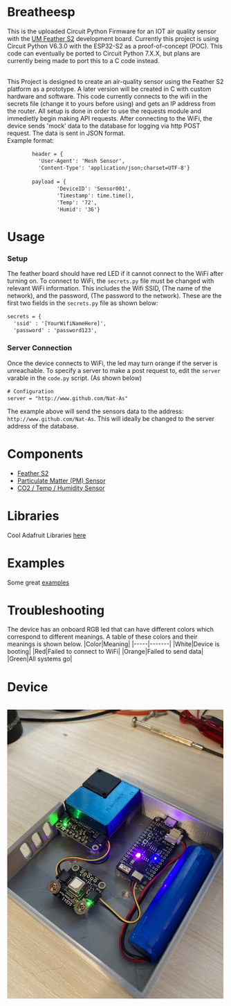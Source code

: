 # Breatheesp
This is the uploaded Circuit Python Firmware for an IOT air quality sensor with the [UM Feather S2](https://feathers2.io/) development board. Currently this project is using Circuit Python V6.3.0 with the ESP32-S2 as a proof-of-concept (POC). This code can eventually be ported to Circuit Python 7.X.X, but plans are currently being made to port this to a C code instead.
<BR>
  <BR>
    
This Project is designed to create an air-quality sensor using the Feather S2 platform as a prototype. A later version will be created in C with custom hardware and software. This code currently connects to the wifi in the secrets file (change it to yours before using) and gets an IP address from the router. All setup is done in order to use the requests module and immedietly begin making API requests. After connecting to the WiFi, the device sends 'mock' data to the database for logging via http POST request. The data is sent in JSON format.
<BR>
Example format:
<BR>
```
        header = {
          'User-Agent': 'Mesh Sensor',
          'Content-Type': 'application/json;charset=UTF-8'}

        payload = {
                'DeviceID': 'Sensor001',
                'Timestamp': time.time(),
                'Temp': '72',
                'Humid': '36'}
  ```
  
# Usage
  ### Setup
  The feather board should have red LED if it cannot connect to the WiFi after turning on. To connect to WiFi, the ```secrets.py``` file must be changed with relevant WiFi information. This includes the Wifi SSID, (The name of the network), and the password, (The password to the network). These are the first two fields in the ```secrets.py``` file as shown below:
  ```
  secrets = {
    'ssid' : '[YourWifiNameHere]',
    'password' : 'password123',
  ```
  ### Server Connection
  Once the device connects to WiFi, the led may turn orange if the server is unreachable. To specify a server to make a post request to, edit the ```server``` varable in the ```code.py``` script. (As shown below)
  ```
  # Configuration
server = "http://www.github.com/Nat-As"
  ```
The example above will send the sensors data to the address: ```http://www.github.com/Nat-As```. This will ideally be changed to the server address of the database.
  
# Components
+ [Feather S2](https://www.adafruit.com/product/4769)
+ [Particulate Matter (PM) Sensor](https://www.adafruit.com/product/4632)
+ [CO2 / Temp / Humidity Sensor](https://www.adafruit.com/product/5190)

# Libraries
Cool Adafruit Libraries [here](https://github.com/adafruit/Adafruit_CircuitPython_Bundle/releases/tag/20211003)
# Examples
Some great [examples](https://learn.adafruit.com/adafruit-metro-esp32-s2/circuitpython-internet-test)
# Troubleshooting
  The device has an onboard RGB led that can have different colors which correspond to different meanings. A table of these colors and their meanings is shown below.
  |Color|Meaning|
  |-----|-------|
  |White|Device is booting|
  |Red|Failed to connect to WiFi|
  |Orange|Failed to send data|
  |Green|All systems go|
  
# Device
<BR>
<img src="AQS.jpg" alt="AQS" width="500"/>
<BR>
  
